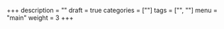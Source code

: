 +++
description = ""
draft       = true
categories  = [""]
tags        = ["", ""]
menu        = "main"
weight      = 3
+++
